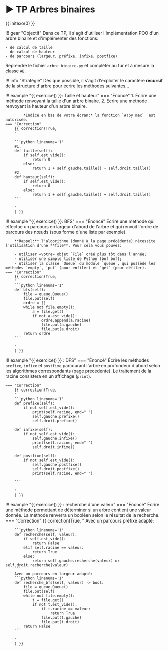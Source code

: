 # ▶ TP Arbres binaires

{{ initexo(0) }}

!!! gear "Objectif"
    Dans ce TP, il s'agit d'utiliser l'implémentation POO d'un arbre binaire et d'implémenter des fonctions:

    - de calcul de taille
    - de calcul de hauteur
    - de parcours (largeur, préfixe, infixe, postfixe)

Reprendre le fichier `arbre_binaire.py` et compléter au fur et à mesure la classe `AB`.

!!! info "Stratégie"
    Dès que possible, il s'agit d'exploiter le caractère **récursif** de la structure d'arbre pour écrire les méthodes suivantes...

!!! example "{{ exercice() }}: Taille et hauteur"
    === "Énoncé" 
        1. Écrire une méthode renvoyant la taille d'un arbre binaire.
        2. Écrire une méthode renvoyant la hauteur d'un arbre binaire.

            *Indice en bas de votre écran:* la fonction `#!py max`  est autorisée.
    === "Correction" 
        {{ correction(True, 
        "
        
        ```python linenums='1'
        #1.
        def taille(self):
            if self.est_vide():
                return 0
            else:
                return 1 + self.gauche.taille() + self.droit.taille()
        #2.
        def hauteur(self):
            if self.est_vide():
                return 0
            else:
                return 1 + self.gauche.taille() + self.droit.taille()
        ```
        
        "
        ) }}

!!! example "{{ exercice() }}: BFS"
    === "Énoncé" 
        Écrire une méthode qui effectue un parcours en largeur d'abord de l'arbre et qui renvoit l'ordre de parcours des nœuds (sous forme d'une liste par exemple).

        **Rappel:** l'algorithme (donné à la page précédente) nécessite l'utilisation d'une **file**. Pour cela vous pouvez:

        - utiliser «votre» objet `File` créé plus tôt dans l'année;
        - utiliser une simple liste de Python (bof bof);
        - utiliser la classe `Queue` du module `queue`, qui possède les méthodes `empty`, `put` (pour enfiler) et `get` (pour défiler).
    === "Correction" 
        {{ correction(True, 
        "
        ```python linenums='1'
        def bfs(self):
            file = queue.Queue()
            file.put(self)
            ordre = []
            while not file.empty():
                a = file.get()
                if not a.est_vide():
                    ordre.append(a.racine)
                    file.put(a.gauche)
                    file.put(a.droit)
            return ordre
        ```
        
        "
        ) }}

!!! example "{{ exercice() }} : DFS"
    === "Énoncé" 
        Écrire les méthodes `prefixe`, `infixe` et `postfixe` parcourant l'arbre en profondeur d'abord selon les algorithmes correspondants (page précédente). Le traitement de la racine consistera en un affichage (`print`).

    === "Correction" 
        {{ correction(True, 
        "
        ```python linenums='1'
        def prefixe(self):
            if not self.est_vide():
                print(self.racine, end=" ")
                self.gauche.prefixe()
                self.droit.prefixe()

        def infixe(self):
            if not self.est_vide():
                self.gauche.infixe()
                print(self.racine, end=" ")
                self.droit.infixe()

        def postfixe(self):
            if not self.est_vide():            
                self.gauche.postfixe()
                self.droit.postfixe()
                print(self.racine, end=" ")

        ```
        
        "
        ) }}


!!! example "{{ exercice() }} : recherche d'une valeur"
    === "Énoncé" 
        Écrire une méthode permettant de déterminer si un arbre contient une valeur donnée. La méthode renverra un booléen selon le résultat de la recherche.
    === "Correction" 
        {{ correction(True, 
        "
        Avec un parcours préfixe adapté:

        ```python linenums='1'
        def recherche(self, valeur):
            if self.est_vide():
                return False
            elif self.racine == valeur:
                return True
            else:
                return self.gauche.recherche(valeur) or self.droit.recherche(valeur)
        ```
        Avec un parcours en largeur adapté:
        ```python linenums='1'
        def recherche_bfs(self, valeur) -> bool:
            file = queue.Queue()
            file.put(self) 
            while not file.empty():
                t = file.get()        
                if not t.est_vide():
                    if t.racine == valeur:
                        return True 
                    file.put(t.gauche)
                    file.put(t.droit)               
            return False
        ```
        
        "
        ) }}
